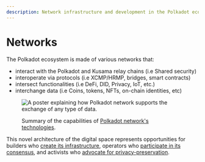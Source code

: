 ```yaml
---
description: Network infrastructure and development in the Polkadot ecosystem.
---
```


# Networks

The Polkadot ecosystem is made of various networks that:

* interact with the Polkadot and Kusama relay chains (i.e Shared security)
* interoperate via protocols (i.e XCMP/HRMP, bridges, smart contracts)&#x20;
* intersect functionalities (i.e DeFi, DID, Privacy, IoT, etc.)
* interchange data (i.e Coins, tokens, NFTs, on-chain identities, etc)

<figure><img src="../../../.gitbook/assets/R_NBuild.JPG" alt="A poster explaining how Polkadot network supports the exchange of any type of data."><figcaption><p>Summary of the capabilities of <a href="https://polkadot.network/technology/">Polkadot network's technologies</a>.</p></figcaption></figure>

This novel architecture of the digital space represents opportunities for builders who [create its infrastructure](infrastructure.md), operators who [participate in its consensus](participation.md), and activists who [advocate for privacy-preservation](privacy.md).

